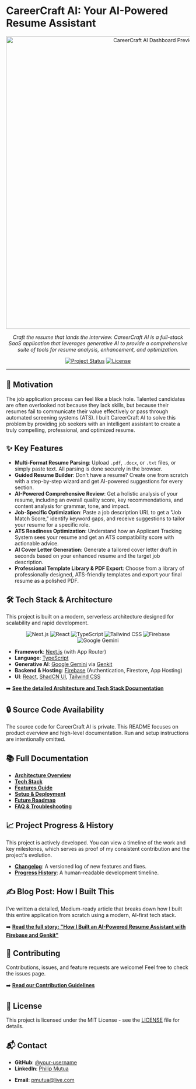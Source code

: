 # CareerCraft AI: Your AI-Powered Resume Assistant

<p align="center">
  <img src="https://firebasestorage.googleapis.com/v0/b/studiodev-33920.appspot.com/o/launch-assets%2Fbg_klw77o33.png?alt=media&token=c19c5c7d-8e42-4f33-b91c-b5f7b8813a1e" alt="CareerCraft AI Dashboard Preview" data-ai-hint="app dashboard resume" width="800"/>
</p>

<p align="center">
  <em>Craft the resume that lands the interview. CareerCraft AI is a full-stack SaaS application that leverages generative AI to provide a comprehensive suite of tools for resume analysis, enhancement, and optimization.</em>
</p>

<p align="center">
  <a href="./docs/progress-history.md"><img src="https://img.shields.io/badge/Project_Status-Actively_Developed-brightgreen" alt="Project Status"></a>
  <a href="https://github.com/your-username/careercraft-ai/blob/main/LICENSE"><img src="https://img.shields.io/badge/License-MIT-blue.svg" alt="License"></a>
</p>

---

## 🚀 Motivation

The job application process can feel like a black hole. Talented candidates are often overlooked not because they lack skills, but because their resumes fail to communicate their value effectively or pass through automated screening systems (ATS). I built CareerCraft AI to solve this problem by providing job seekers with an intelligent assistant to create a truly compelling, professional, and optimized resume.

## ✨ Key Features

-   **Multi-Format Resume Parsing**: Upload `.pdf`, `.docx`, or `.txt` files, or simply paste text. All parsing is done securely in the browser.
-   **Guided Resume Builder**: Don't have a resume? Create one from scratch with a step-by-step wizard and get AI-powered suggestions for every section.
-   **AI-Powered Comprehensive Review**: Get a holistic analysis of your resume, including an overall quality score, key recommendations, and content analysis for grammar, tone, and impact.
-   **Job-Specific Optimization**: Paste a job description URL to get a "Job Match Score," identify keyword gaps, and receive suggestions to tailor your resume for a specific role.
-   **ATS Readiness Optimization**: Understand how an Applicant Tracking System sees your resume and get an ATS compatibility score with actionable advice.
-   **AI Cover Letter Generation**: Generate a tailored cover letter draft in seconds based on your enhanced resume and the target job description.
-   **Professional Template Library & PDF Export**: Choose from a library of professionally designed, ATS-friendly templates and export your final resume as a polished PDF.

## 🛠️ Tech Stack & Architecture

This project is built on a modern, serverless architecture designed for scalability and rapid development.

<p align="center">
  <img src="https://img.shields.io/badge/Next.js-000000?style=for-the-badge&logo=nextdotjs&logoColor=white" alt="Next.js">
  <img src="https://img.shields.io/badge/React-20232A?style=for-the-badge&logo=react&logoColor=61DAFB" alt="React">
  <img src="https://img.shields.io/badge/TypeScript-3178C6?style=for-the-badge&logo=typescript&logoColor=white" alt="TypeScript">
  <img src="https://img.shields.io/badge/Tailwind_CSS-38B2AC?style=for-the-badge&logo=tailwind-css&logoColor=white" alt="Tailwind CSS">
  <img src="https://img.shields.io/badge/Firebase-FFCA28?style=for-the-badge&logo=firebase&logoColor=black" alt="Firebase">
  <img src="https://img.shields.io/badge/Google_Gemini-4285F4?style=for-the-badge&logo=google&logoColor=white" alt="Google Gemini">
</p>

-   **Framework**: [Next.js](https://nextjs.org/) (with App Router)
-   **Language**: [TypeScript](https://www.typescriptlang.org/)
-   **Generative AI**: [Google Gemini](https://deepmind.google.com/technologies/gemini/) via [Genkit](https://firebase.google.com/docs/genkit)
-   **Backend & Hosting**: [Firebase](https://firebase.google.com/) (Authentication, Firestore, App Hosting)
-   **UI**: [React](https://react.dev/), [ShadCN UI](https://ui.shadcn.com/), [Tailwind CSS](https://tailwindcss.com/)

➡️ **[See the detailed Architecture and Tech Stack Documentation](./docs/architecture.md)**

## 🔒 Source Code Availability

The source code for CareerCraft AI is private. This README focuses on product overview and high-level documentation. Run and setup instructions are intentionally omitted.

## 📚 Full Documentation

-   **[Architecture Overview](./docs/architecture.md)**
-   **[Tech Stack](./docs/stack.md)**
-   **[Features Guide](./docs/features.md)**
-   **[Setup & Deployment](./docs/setup.md)**
-   **[Future Roadmap](./docs/future-roadmap.md)**
-   **[FAQ & Troubleshooting](./docs/faq.md)**

## 📈 Project Progress & History

This project is actively developed. You can view a timeline of the work and key milestones, which serves as proof of my consistent contribution and the project's evolution.

-   **[Changelog](./docs/changelog.md)**: A versioned log of new features and fixes.
-   **[Progress History](./docs/progress-history.md)**: A human-readable development timeline.

## ✍️ Blog Post: How I Built This

I've written a detailed, Medium-ready article that breaks down how I built this entire application from scratch using a modern, AI-first tech stack.

➡️ **[Read the full story: "How I Built an AI-Powered Resume Assistant with Firebase and Genkit"](./docs/blog-firebase-studio.md)**

## 🤝 Contributing

Contributions, issues, and feature requests are welcome! Feel free to check the issues page.

➡️ **[Read our Contribution Guidelines](./docs/contributing.md)**

## 📄 License

This project is licensed under the MIT License - see the [LICENSE](./LICENSE) file for details.

## 📬 Contact

-   **GitHub**: [@your-username](https://github.com/pmutua)
-   **LinkedIn**: [Philip Mutua](https://www.linkedin.com/in/pmutua/)
<!-- -   **Portfolio**: []() -->
-   **Email**: [pmutua@live.com](mailto:pmutua@live.com)
